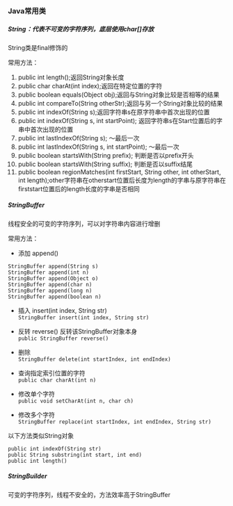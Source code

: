 ### Java常用类

##### String：代表不可变的字符序列，底层使用char[]存放

String类是final修饰的

常用方法：
1. public int length();返回String对象长度
2. public char charAt(int index);返回在特定位置的字符
3. public boolean equals(Object obj);返回与String对象比较是否相等的结果
4. public int compareTo(String otherStr);返回与另一个String对象比较的结果
5. public int indexOf(String s);返回字符串s在原字符串中首次出现的位置
6. public int indexOf(String s, int startPoint);
返回字符串s在Start位置后的字串中首次出现的位置
7. public int lastIndexOf(String s);
～最后一次
8. public int lastIndexOf(String s, int startPoint);
～最后一次
9. public boolean startsWith(String prefix);
判断是否以prefix开头
10. public boolean startsWith(String suffix);
判断是否以suffix结尾
11. public boolean regionMatches(int firstStart, String other, int otherStart, int length);other字符串在otherstart位置后长度为length的字串与原字符串在firststart位置后的length长度的字串是否相同

##### StringBuffer   
线程安全的可变的字符序列，可以对字符串内容进行增删

常用方法：
* 添加 append()
```
StringBuffer append(String s) 
StringBuffer append(int n) 
StringBuffer append(Object o) 
StringBuffer append(char n) 
StringBuffer append(long n) 
StringBuffer append(boolean n) 
```
* 插入 insert(int index, String str)      
`StringBuffer insert(int index, String str)`

* 反转 reverse() 反转该StringBuffer对象本身     
`public StringBuffer reverse()`

* 删除    
`StringBuffer delete(int startIndex, int endIndex)`

* 查询指定索引位置的字符      
`public char charAt(int n)` 

* 修改单个字符      
`public void setCharAt(int n, char ch)`
* 修改多个字符     
`StringBuffer replace(int startIndex, int endIndex, String str)`

以下方法类似String对象
```
public int indexOf(String str)
public String substring(int start, int end)
public int length() 
```

##### StringBuilder 
可变的字符序列，线程不安全的，方法效率高于StringBuffer
